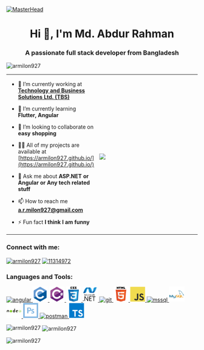 
[![MasterHead](https://www.suntecindia.com/blog/wp-content/uploads/2018/08/asp-net-banner.jpg)](https://rishavchanda.io)
<h1 align="center">Hi 👋, I'm Md. Abdur Rahman</h1>
<h3 align="center">A passionate full stack developer from Bangladesh</h3>

<p align="left"> <img src="https://komarev.com/ghpvc/?username=armilon927&label=Profile%20views&color=0e75b6&style=flat" alt="armilon927" /> </p>
<table border=0 >
 <tr>
  <td border="none !important;">
  
- 🔭 I’m currently working at **[Technology and Business Solutions Ltd. (TBS)](http://www.tecbsl.com/)**

- 🌱 I’m currently learning **Flutter, Angular**

- 👯 I’m looking to collaborate on **easy shopping**

- 👨‍💻 All of my projects are available at [https://armilon927.github.io/](https://armilon927.github.io/)

- 💬 Ask me about **ASP.NET or Angular or Any tech related stuff**

- 📫 How to reach me **a.r.milon927@gmail.com**

- ⚡ Fun fact **I think I am funny**
  
  </td>
  <td><p align="right"> <img align="right" alt="Coding" width="400" src="https://remakelearning.org/wp-content/uploads/2020/01/122.gif"></p></td>
 </tr>
 
 </table>

<h3 align="left">Connect with me:</h3>
<p align="left">
<a href="https://linkedin.com/in/armilon927" target="blank"><img align="center" src="https://raw.githubusercontent.com/rahuldkjain/github-profile-readme-generator/master/src/images/icons/Social/linked-in-alt.svg" alt="armilon927" height="30" width="40" /></a>
<a href="https://stackoverflow.com/users/11314972" target="blank"><img align="center" src="https://raw.githubusercontent.com/rahuldkjain/github-profile-readme-generator/master/src/images/icons/Social/stack-overflow.svg" alt="11314972" height="30" width="40" /></a>
</p>

<h3 align="left">Languages and Tools:</h3>
<p align="left"> <a href="https://angular.io" target="_blank" rel="noreferrer"> <img src="https://angular.io/assets/images/logos/angular/angular.svg" alt="angular" width="40" height="40"/> </a> <a href="https://www.cprogramming.com/" target="_blank" rel="noreferrer"> <img src="https://raw.githubusercontent.com/devicons/devicon/master/icons/c/c-original.svg" alt="c" width="40" height="40"/> </a> <a href="https://www.w3schools.com/cs/" target="_blank" rel="noreferrer"> <img src="https://raw.githubusercontent.com/devicons/devicon/master/icons/csharp/csharp-original.svg" alt="csharp" width="40" height="40"/> </a> <a href="https://www.w3schools.com/css/" target="_blank" rel="noreferrer"> <img src="https://raw.githubusercontent.com/devicons/devicon/master/icons/css3/css3-original-wordmark.svg" alt="css3" width="40" height="40"/> </a> <a href="https://dotnet.microsoft.com/" target="_blank" rel="noreferrer"> <img src="https://raw.githubusercontent.com/devicons/devicon/master/icons/dot-net/dot-net-original-wordmark.svg" alt="dotnet" width="40" height="40"/> </a> <a href="https://git-scm.com/" target="_blank" rel="noreferrer"> <img src="https://www.vectorlogo.zone/logos/git-scm/git-scm-icon.svg" alt="git" width="40" height="40"/> </a> <a href="https://www.w3.org/html/" target="_blank" rel="noreferrer"> <img src="https://raw.githubusercontent.com/devicons/devicon/master/icons/html5/html5-original-wordmark.svg" alt="html5" width="40" height="40"/> </a> <a href="https://developer.mozilla.org/en-US/docs/Web/JavaScript" target="_blank" rel="noreferrer"> <img src="https://raw.githubusercontent.com/devicons/devicon/master/icons/javascript/javascript-original.svg" alt="javascript" width="40" height="40"/> </a> <a href="https://www.microsoft.com/en-us/sql-server" target="_blank" rel="noreferrer"> <img src="https://www.svgrepo.com/show/303229/microsoft-sql-server-logo.svg" alt="mssql" width="40" height="40"/> </a> <a href="https://www.mysql.com/" target="_blank" rel="noreferrer"> <img src="https://raw.githubusercontent.com/devicons/devicon/master/icons/mysql/mysql-original-wordmark.svg" alt="mysql" width="40" height="40"/> </a> <a href="https://nodejs.org" target="_blank" rel="noreferrer"> <img src="https://raw.githubusercontent.com/devicons/devicon/master/icons/nodejs/nodejs-original-wordmark.svg" alt="nodejs" width="40" height="40"/> </a> <a href="https://www.photoshop.com/en" target="_blank" rel="noreferrer"> <img src="https://raw.githubusercontent.com/devicons/devicon/master/icons/photoshop/photoshop-line.svg" alt="photoshop" width="40" height="40"/> </a> <a href="https://postman.com" target="_blank" rel="noreferrer"> <img src="https://www.vectorlogo.zone/logos/getpostman/getpostman-icon.svg" alt="postman" width="40" height="40"/> </a> <a href="https://www.typescriptlang.org/" target="_blank" rel="noreferrer"> <img src="https://raw.githubusercontent.com/devicons/devicon/master/icons/typescript/typescript-original.svg" alt="typescript" width="40" height="40"/> </a> </p>

   <p><img align="left" src="https://github-readme-stats.vercel.app/api/top-langs?username=armilon927&show_icons=true&locale=en&layout=compact" alt="armilon927" /></p>
 
<p>&nbsp;<img align="center" src="https://github-readme-stats.vercel.app/api?username=armilon927&show_icons=true&locale=en" alt="armilon927" /></p>   
  


<p><img align="center" src="https://github-readme-streak-stats.herokuapp.com/?user=armilon927&" alt="armilon927" /></p>
